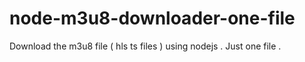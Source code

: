 # node-m3u8-downloader-one-file
Download the m3u8 file ( hls ts files ) using nodejs . Just one file .
